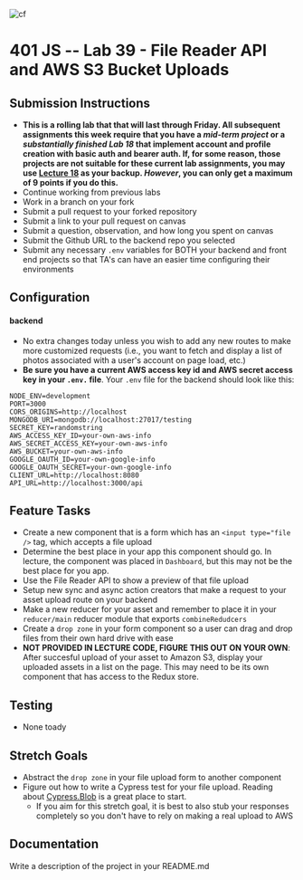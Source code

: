 ![cf](https://i.imgur.com/7v5ASc8.png) 
# 401 JS --  Lab 39 - File Reader API and AWS S3 Bucket Uploads

## Submission Instructions
  * **This is a rolling lab that that will last through Friday. All subsequent assignments this week require that you have a *mid-term project* or a *substantially finished Lab 18* that implement account and profile creation with basic auth and bearer auth. If, for some reason, those projects are not suitable for these current lab assignments, you may use [Lecture 18](https://github.com/codefellows/seattle-javascript-401d25/tree/master/back-end/18-asset-management) as your backup. *However*, you can only get a maximum of 9 points if you do this.**
  * Continue working from previous labs
  * Work in a branch on your fork
  * Submit a pull request to your forked repository
  * Submit a link to your pull request on canvas
  * Submit a question, observation, and how long you spent on canvas  
  * Submit the Github URL to the backend repo you selected
  * Submit any necessary `.env` variables for BOTH your backend and front end projects so that TA's can have an easier time configuring their environments

## Configuration  
#### backend
* No extra changes today unless you wish to add any new routes to make more customized requests (i.e., you want to fetch and display a list of photos associated with a user's account on page load, etc.)
* **Be sure you have a current AWS access key id and AWS secret access key in your `.env.` file**. Your `.env` file for the backend should look like this:
```
NODE_ENV=development
PORT=3000
CORS_ORIGINS=http://localhost
MONGODB_URI=mongodb://localhost:27017/testing
SECRET_KEY=randomstring
AWS_ACCESS_KEY_ID=your-own-aws-info
AWS_SECRET_ACCESS_KEY=your-own-aws-info
AWS_BUCKET=your-own-aws-info
GOOGLE_OAUTH_ID=your-own-google-info
GOOGLE_OAUTH_SECRET=your-own-google-info
CLIENT_URL=http://localhost:8080
API_URL=http://localhost:3000/api
```

  
 
## Feature Tasks 
* Create a new component that is a form which has an `<input type="file />` tag, which accepts a file upload
* Determine the best place in your app this component should go. In lecture, the component was placed in `Dashboard`, but this may not be the best place for you app.
* Use the File Reader API to show a preview of that file upload
* Setup new sync and async action creators that make a request to your asset upload route on your backend 
* Make a new reducer for your asset and remember to place it in your `reducer/main` reducer module that exports `combineRedudcers`
* Create a `drop zone` in your form component so a user can drag and drop files from their own hard drive with ease 
* **NOT PROVIDED IN LECTURE CODE, FIGURE THIS OUT ON YOUR OWN**: After succesful upload of your asset to Amazon S3, display your uploaded assets in a list on the page. This may need to be its own component that has access to the Redux store. 

 
## Testing 
* None toady

 
 ## Stretch Goals
 * Abstract the `drop zone` in your file upload form to another component 
 * Figure out how to write a Cypress test for your file upload. Reading about [Cypress.Blob](https://docs.cypress.io/api/utilities/blob.html#Image-Fixture) is a great place to start. 
    * If you aim for this stretch goal, it is best to also stub your responses completely so you don't have to rely on making a real upload to AWS
 

##  Documentation  
Write a description of the project in your README.md
